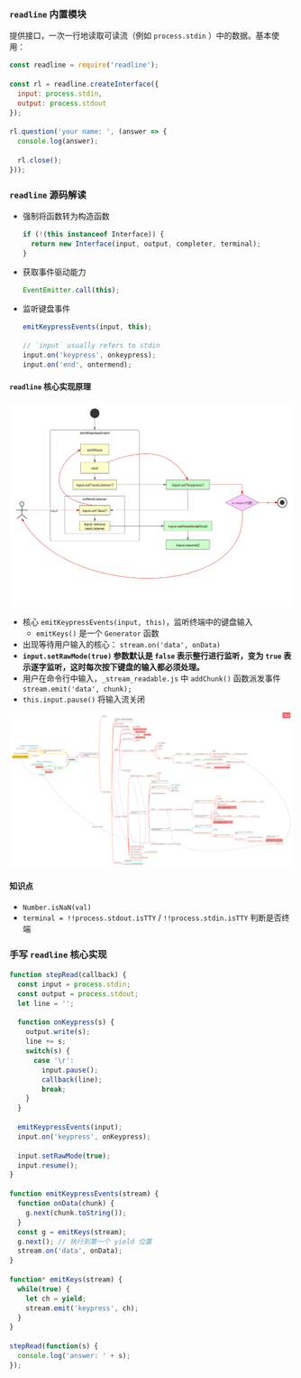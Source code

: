 ### `readline` 内置模块

提供接口，一次一行地读取可读流（例如 `process.stdin` ）中的数据。基本使用：

```js
const readline = require('readline');

const rl = readline.createInterface({
  input: process.stdin,
  output: process.stdout
});

rl.question('your name: ', (answer => {
  console.log(answer);

  rl.close();
}));
```

### `readline` 源码解读

- 强制将函数转为构造函数

  ```js
  if (!(this instanceof Interface)) {
    return new Interface(input, output, completer, terminal);
  }
  ```

- 获取事件驱动能力

  ```js
  EventEmitter.call(this);
  ```

- 监听键盘事件

  ```js
  emitKeypressEvents(input, this);
  
  // `input` usually refers to stdin
  input.on('keypress', onkeypress);
  input.on('end', ontermend);
  ```

#### `readline` 核心实现原理

![readline核心实现原理.png](image/readline%20%E6%A0%B8%E5%BF%83%E5%AE%9E%E7%8E%B0%E5%8E%9F%E7%90%86.png)

- 核心 `emitKeypressEvents(input, this)`，监听终端中的键盘输入
  - `emitKeys()` 是一个 `Generator` 函数 
- 出现等待用户输入的核心： `stream.on('data', onData)`
- **`input.setRawMode(true)` 参数默认是 `false` 表示整行进行监听，变为 `true` 表示逐字监听，这时每次按下键盘的输入都必须处理。**
- 用户在命令行中输入，`_stream_readable.js` 中 `addChunk()` 函数派发事件 `stream.emit('data', chunk);`
- `this.input.pause()` 将输入流关闭

![readline核心实现原理脑图.png](image/readline%E8%84%91%E5%9B%BE.png)

#### 知识点

- `Number.isNaN(val)`
- `terminal = !!process.stdout.isTTY` / `!!process.stdin.isTTY` 判断是否终端

### 手写 `readline` 核心实现

```js
function stepRead(callback) {
  const input = process.stdin;
  const output = process.stdout;
  let line = '';

  function onKeypress(s) {
    output.write(s);
    line += s;
    switch(s) {
      case '\r': 
        input.pause();
        callback(line);
        break;
    }
  }

  emitKeypressEvents(input);
  input.on('keypress', onKeypress);

  input.setRawMode(true);
  input.resume();
}

function emitKeypressEvents(stream) {
  function onData(chunk) {
    g.next(chunk.toString());
  }
  const g = emitKeys(stream);
  g.next(); // 执行到第一个 yield 位置
  stream.on('data', onData);
}

function* emitKeys(stream) {
  while(true) {
    let ch = yield;
    stream.emit('keypress', ch);
  }
}

stepRead(function(s) {
  console.log('answer: ' + s);
});
```

